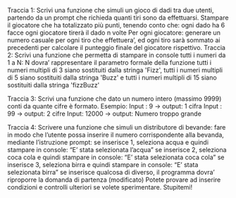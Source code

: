 Traccia 1:
Scrivi una funzione che simuli un gioco di dadi tra due utenti, partendo da un prompt che richieda quanti tiri sono da effettuarsi.
Stampare il giocatore che ha totalizzato più punti, tenendo conto che:
ogni dado ha 6 facce
ogni giocatore tirerà il dado n volte
Per ogni giocatore:
generare un numero casuale per ogni tiro che effettuera’,
ed ogni tiro sarà sommato ai precedenti per calcolare il punteggio finale del giocatore rispettivo.
Traccia 2:
Scrivi una funzione che permetta di stampare in console tutti i numeri da 1 a N:
N dovra’ rappresentare il parametro formale della funzione
tutti i numeri multipli di 3 siano sostituiti dalla stringa 'Fizz',
tutti i numeri multipli di 5 siano sostituiti dalla stringa 'Buzz'
e tutti i numeri multipli di 15 siano sostituiti dalla stringa 'fizzBuzz'

Traccia 3:
Scrivi una funzione che dato un numero intero (massimo 9999) conti da quante cifre è formato.
Esempio:
Input : 9 → output: 1 cifra
Input : 99 → output: 2 cifre
Input: 12000 → output: Numero troppo grande

Traccia 4:
Scrivere una funzione che simuli un distributore di bevande:
fare in modo che l’utente possa inserire il numero corrispondente alla bevanda, mediante l’istruzione prompt:
se inserisce 1, seleziona acqua e quindi stampare in console: “E’ stata selezionata l’acqua”
se inserisce 2, seleziona coca cola e quindi stampare in console: “E’ stata selezionata coca cola”
se inserisce 3, seleziona birra e quindi stampare in console: “E’ stata selezionata birra”
se inserisce qualcosa di diverso, il programma dovra’ riproporre la domanda di partenza (modificato)
Potete provare ad inserire condizioni e controlli ulteriori se volete sperimentare. Stupitemi!
